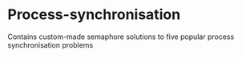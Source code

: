 # Process-synchronisation
Contains custom-made semaphore solutions to five popular process synchronisation problems
